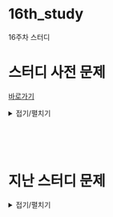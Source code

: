 # 16th_study
16주차 스터디

# 스터디 사전 문제 
[바로가기](https://www.acmicpc.net/problem/1780)

<details>
<summary>접기/펼치기</summary>
<div markdown="1">

## [종이의 개수](https://www.acmicpc.net/problem/1780)

### [민웅](./종이의%20개수/민웅.py)
```py
# 1780_종이의개수_number-of-papers
import sys
input = sys.stdin.readline

def papercheck(n, i_idx, j_idx):
    global answer
    tmp = paper[i_idx][j_idx]

    check = True
    for i in range(i_idx, i_idx+n):
        for j in range(j_idx, j_idx+n):
            if paper[i][j] == tmp:
                continue
            else:
                papercheck(n // 3, i_idx, j_idx)
                papercheck(n // 3, i_idx, j_idx + n // 3)
                papercheck(n // 3, i_idx, j_idx + 2*(n // 3))
                papercheck(n // 3, i_idx + n // 3, j_idx)
                papercheck(n // 3, i_idx + n // 3, j_idx + n // 3)
                papercheck(n // 3, i_idx + n // 3, j_idx + 2 * (n // 3))
                papercheck(n // 3, i_idx + 2*(n // 3), j_idx)
                papercheck(n // 3, i_idx + 2*(n // 3), j_idx + n // 3)
                papercheck(n // 3, i_idx + 2*(n // 3), j_idx + 2 * (n // 3))
                check = False
                break
        if check:
            continue
        else:
            break
    else:
        if tmp == -1:
            answer[0] += 1
        elif tmp == 0:
            answer[1] += 1
        else:
            answer[2] += 1

N = int(input().strip())
paper = [list(map(int, input().split())) for _ in range(N)]

answer = [0, 0, 0]

papercheck(N, 0, 0)
print(answer[0])
print(answer[1])
print(answer[2])

```

### [상미](./종이의%20개수/상미.py)
```py
```

### [병국](./종이의%20개수/병국.py)
```py
```

### [성구](./종이의%20개수/성구.py)
```py
```

</div>
</details>

<br/><br/><br/>

# 지난 스터디 문제

<details>
<summary>접기/펼치기</summary>
<div markdown="1">

## [스마트 물류](https://softeer.ai/practice/6279)

### [민웅](./스마트분류/민웅.py)
```py
import sys
input = sys.stdin.readline

N, K = map(int, input().split())

HP = list(input().strip())
picked = [0]*N
cnt = 0

for i in range(N):
  if HP[i] == "P":
    # tmp = K
    # while True:
    #   if tmp == 0:
    #     break
    #   if i - tmp >=0:
    #     if HP[i-tmp] == "H" and not picked[i-tmp]:
    #       picked[i-tmp] = 1
    #       cnt += 1
    #       break
    #   if i + tmp <= N-1:
    #     if HP[i+tmp] == "H" and not picked[i+tmp]:
    #       picked[i+tmp] = 1
    #       cnt += 1
    #       break
    #   tmp -= 1
    for j in range(max(0, i-K), min(i+K+1, N)):
      if j != i:
        if HP[j] == "H" and not picked[j]:
          picked[j] = 1
          cnt += 1
          break

print(cnt)
          
      
```

### [상미](./스마트분류/상미.py)
```py
```

### [병국](./스마트분류/병국.py)
```py
```

### [성구](./스마트분류/성구.py)
```py
import sys
input = sys.stdin.readline

# P: 로봇, H:부품
def solution(N:int, K:int, conv:str) -> int:
  visited = [0] * N
  cnt = 0
  for i in range(N):
    if conv[i] == "H":
      for j in range(max(0, i-K), min(i+K+1, N)):
        if conv[j] == "P" and not visited[j]:
          visited[j] = 1
          cnt += 1
          break
  return cnt


if __name__ == "__main__":
  N, K = map(int, input().split())
  conv = input().strip()
  print(solution(N, K, conv))
```

## [신기한 키보드](https://www.acmicpc.net/problem/1796)

### [민웅](./신기한%20키보드/민웅.py)
```py
```

### [상미](./신기한%20키보드/상미.py)
```py
```

### [병국](./신기한%20키보드/병국.py)
```py
```

### [성구](./신기한%20키보드/성구.py)
```py
```


</div>
</details>

